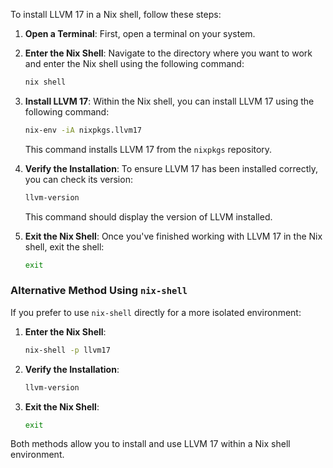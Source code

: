 To install LLVM 17 in a Nix shell, follow these steps:

1. **Open a Terminal**:
   First, open a terminal on your system.

2. **Enter the Nix Shell**:
   Navigate to the directory where you want to work and enter the Nix shell using the following command:

   ```bash
   nix shell
   ```

3. **Install LLVM 17**:
   Within the Nix shell, you can install LLVM 17 using the following command:

   ```bash
   nix-env -iA nixpkgs.llvm17
   ```

   This command installs LLVM 17 from the `nixpkgs` repository.

4. **Verify the Installation**:
   To ensure LLVM 17 has been installed correctly, you can check its version:

   ```bash
   llvm-version
   ```

   This command should display the version of LLVM installed.

5. **Exit the Nix Shell**:
   Once you've finished working with LLVM 17 in the Nix shell, exit the shell:

   ```bash
   exit
   ```

### Alternative Method Using `nix-shell`

If you prefer to use `nix-shell` directly for a more isolated environment:

1. **Enter the Nix Shell**:
   ```bash
   nix-shell -p llvm17
   ```

2. **Verify the Installation**:
   ```bash
   llvm-version
   ```

3. **Exit the Nix Shell**:
   ```bash
   exit
   ```

Both methods allow you to install and use LLVM 17 within a Nix shell environment.